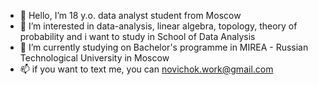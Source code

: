 - 👋  Hello, I’m 18 y.o. data analyst student from Moscow
- 👀 I’m interested in data-analysis, linear algebra, topology, theory of probability and i want to study in School of Data Analysis 
- 🌱 I’m currently studying on Bachelor's programme in MIREA - Russian Technological University in Moscow 
- 📫 if you want to text me, you can novichok.work@gmail.com

